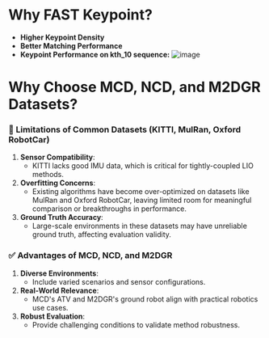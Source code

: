 # Why FAST Keypoint?
- **Higher Keypoint Density**
- **Better Matching Performance**
- **Keypoint Performance on kth_10 sequence:**
![image](https://github.com/user-attachments/assets/ae3dca21-84ce-4ddb-9536-0e33c0939ac8)


# Why Choose MCD, NCD, and M2DGR Datasets?

### 🚫 Limitations of Common Datasets (KITTI, MulRan, Oxford RobotCar)

1. **Sensor Compatibility**:  
   - KITTI lacks good IMU data, which is critical for tightly-coupled LIO methods.  
2. **Overfitting Concerns**:  
   - Existing algorithms have become over-optimized on datasets like MulRan and Oxford RobotCar, leaving limited room for meaningful comparison or breakthroughs in performance.
3. **Ground Truth Accuracy**:  
   - Large-scale environments in these datasets may have unreliable ground truth, affecting evaluation validity.

### ✅ Advantages of MCD, NCD, and M2DGR

1. **Diverse Environments**:  
   - Include varied scenarios and sensor configurations.  
2. **Real-World Relevance**:  
   - MCD's ATV and M2DGR's ground robot align with practical robotics use cases.  
3. **Robust Evaluation**:  
   - Provide challenging conditions to validate method robustness.
